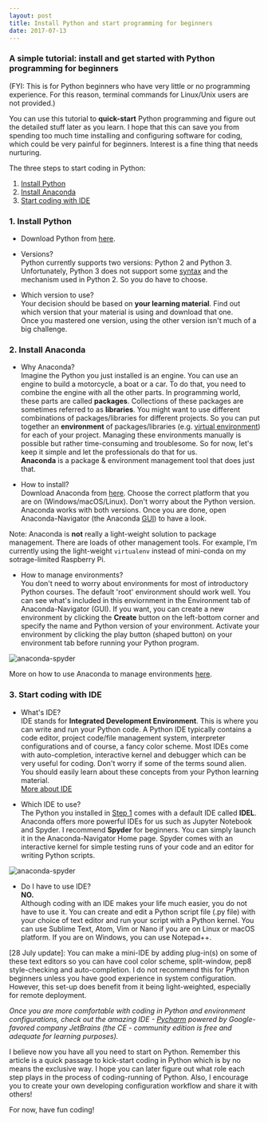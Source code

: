 ```yaml
---
layout: post
title: Install Python and start programming for beginners
date: 2017-07-13
---
```


### A simple tutorial: install and get started with Python programming for beginners
(FYI: This is for Python beginners who have very little or no programming experience. For this reason, terminal commands for Linux/Unix users are not provided.)  

You can use this tutorial to **quick-start** Python programming and figure out the detailed stuff later as you learn. I hope that this can save you from spending too much time installing and configuring software for coding, which could be very painful for beginners. Interest is a fine thing that needs nurturing.  

The three steps to start coding in Python:
1. [Install Python](#1-install-python)
2. [Install Anaconda](#2-install-anaconda)
3. [Start coding with IDE](#3-start-coding-with-ide)

### 1. Install Python
- Download Python from [here](https://www.python.org/downloads/). 

- Versions?  
Python currently supports two versions: Python 2 and Python 3. Unfortunately, Python 3 does not support some [syntax](https://en.wikipedia.org/wiki/Syntax_(programming_languages)) and the mechanism used in Python 2. So you do have to choose.  
 
- Which version to use?  
Your decision should be based on **your learning material**. Find out which version that your material is using and download that one.  
Once you mastered one version, using the other version isn't much of a big challenge.

### 2. Install Anaconda
- Why Anaconda?  
Imagine the Python you just installed is an engine. You can use an engine to build a motorcycle, a boat or a car. To do that, you need to combine the engine with all the other parts. In programming world, these parts are called **packages**. Collections of these packages are sometimes referred to as **libraries**. You might want to use different combinations of packages/libraries for different projects. So you can put together an **environment** of packages/libraries (e.g. [virtual environment][virtual-env]) for each of your project. Managing these environments manually is possible but rather time-consuming and troublesome. So for now, let's keep it simple and let the professionals do that for us.  
**Anaconda** is a package & environment management tool that does just that.  

- How to install?  
Download Anaconda from [here](https://www.continuum.io/downloads).
Choose the correct platform that you are on (Windows/macOS/Linux). Don't worry about the Python version. Anaconda works with both versions. Once you are done, open Anaconda-Navigator (the Anaconda [GUI](https://en.wikipedia.org/wiki/Graphical_user_interface)) to have a look.  

Note: Anaconda is **not** really a light-weight solution to package management. There are loads of other management tools. For example, I'm currently using the light-weight `virtualenv` instead of mini-conda on my sotrage-limited Raspberry Pi.  

[virtual-env]:https://realpython.com/blog/python/python-virtual-environments-a-primer/


- How to manage environments?  
You don't need to worry about environments for most of introductory Python courses. The default 'root' environment should work well. You can see what's included in this enviornment in the Environment tab of Anaconda-Navigator (GUI). If you want, you can create a new environment by clicking the **Create** button on the left-bottom corner and specify the name and Python version of your environment. Activate your environment by clicking the play button (shaped button) on your environment tab before running your Python program.

![anaconda-spyder](https://raw.githubusercontent.com/HarveyQ/HarveyQ.github.io/master/images/install-python/root-env.png)

More on how to use Anaconda to manage environments [here](https://conda.io/docs/using/envs.html).  

### 3. Start coding with IDE

- What's IDE?  
IDE stands for **Integrated Development Environment**. This is where you can write and run your Python code. A Python IDE typically contains a code editor, project code/file management system, interpreter configurations and of course, a fancy color scheme. Most IDEs come with auto-completion, interactive kernel and debugger which can be very useful for coding. Don't worry if some of the terms sound alien. You should easily learn about these concepts from your Python learning material.  
[More about IDE](https://en.wikipedia.org/wiki/Integrated_development_environment)

- Which IDE to use?  
The Python you installed in [Step 1](#1-install-python) comes with a default IDE called **IDEL**. Anaconda offers more powerful IDEs for us such as Jupyter Notebook and Spyder. I recommend **Spyder** for beginners. You can simply launch it in the Anaconda-Navigator Home page. Spyder comes with an interactive kernel for simple testing runs of your code and an editor for writing Python scripts. 

![anaconda-spyder](https://raw.githubusercontent.com/HarveyQ/HarveyQ.github.io/master/images/install-python/spyder.png)

- Do I have to use IDE?  
**NO.**  
Although coding with an IDE makes your life much easier, you do not have to use it. You can create and edit a Python script file (.py file) with your choice of text editor and run your script with a Python kernel. You can use Sublime Text, Atom, Vim or Nano if you are on Linux or macOS platform. If you are on Windows, you can use Notepad++.   

\[28 July update\]:
You can make a mini-IDE by adding plug-in(s) on some of these text editors so you can have cool color scheme, split-window, pep8 style-checking and auto-completion. I do not recommend this for Python beginners unless you have good experience in system configuration. However, this set-up does benefit from it being light-weighted, especially for remote deployment.  

*Once you are more comfortable with coding in Python and environment configurations, check out the amazing IDE - [Pycharm](https://www.jetbrains.com/pycharm) powered by Google-favored company JetBrains (the CE - community edition is free and adequate for learning purposes).*

I believe now you have all you need to start on Python. Remember this article is a quick passage to kick-start coding in Python which is by no means the exclusive way. I hope you can later figure out what role each step plays in the process of coding-running of Python. Also, I encourage you to create your own developing configuration workflow and share it with others!  

For now, have fun coding!
